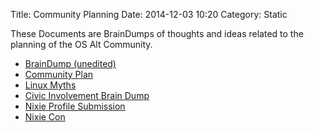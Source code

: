 Title: Community Planning
Date: 2014-12-03 10:20
Category: Static

These Documents are BrainDumps of thoughts and ideas related to the planning of the OS Alt Community.

   - [BrainDump (unedited)](https://docs.google.com/document/d/1Z6sOjoxhYXBoXydnI3ba8VWQys3T45Rd836TzNq6yZw/edit?usp=sharing)
   - [Community Plan](https://docs.google.com/document/d/1TBQwaRhjDgFLi1xDmQfgY0OMyxhhUDLeKXZzv_NH_88/edit?usp=sharing)
   - [Linux Myths](https://docs.google.com/document/d/1EF7D6iRLkVvK0NwRzp_KOOKABfqrJf0u023KBPRshts/edit?usp=sharing)
   - [Civic Involvement Brain Dump](https://docs.google.com/document/d/1yGD1LK0fTnOLtor5xkIhZtTW02hqrgBkpMQqRU9OcF8/edit?usp=sharing)
   - [Nixie Profile Submission](https://docs.google.com/a/esamir.com/forms/d/1rrGNUZE0gBiGgCiGnlW-t5FLcv_bp2fLwgREnC7IhKA/viewform?usp=send_form)
   - [Nixie Con](https://docs.google.com/a/esamir.com/document/d/1cGVQq4turnl9LFEGoOv7ZyxNwSV6PBEf7998CkkJuVA/edit?usp=sharing)

